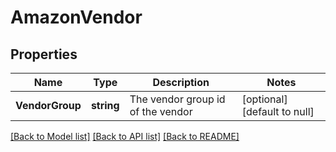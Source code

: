 # AmazonVendor

## Properties
Name | Type | Description | Notes
------------ | ------------- | ------------- | -------------
**VendorGroup** | **string** | The vendor group id of the vendor | [optional] [default to null]

[[Back to Model list]](../README.md#documentation-for-models) [[Back to API list]](../README.md#documentation-for-api-endpoints) [[Back to README]](../README.md)

